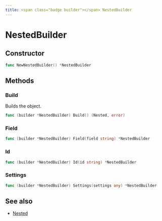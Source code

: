 ```yaml
---
title: <span class="badge builder"></span> NestedBuilder
---
```

# <span class="badge builder"></span> NestedBuilder

## Constructor

```go
func NewNestedBuilder() *NestedBuilder
```
## Methods

### <span class="badge object-method"></span> Build

Builds the object.

```go
func (builder *NestedBuilder) Build() (Nested, error)
```

### <span class="badge object-method"></span> Field

```go
func (builder *NestedBuilder) Field(field string) *NestedBuilder
```

### <span class="badge object-method"></span> Id

```go
func (builder *NestedBuilder) Id(id string) *NestedBuilder
```

### <span class="badge object-method"></span> Settings

```go
func (builder *NestedBuilder) Settings(settings any) *NestedBuilder
```

## See also

 * <span class="badge object-type-struct"></span> [Nested](./object-Nested.md)

